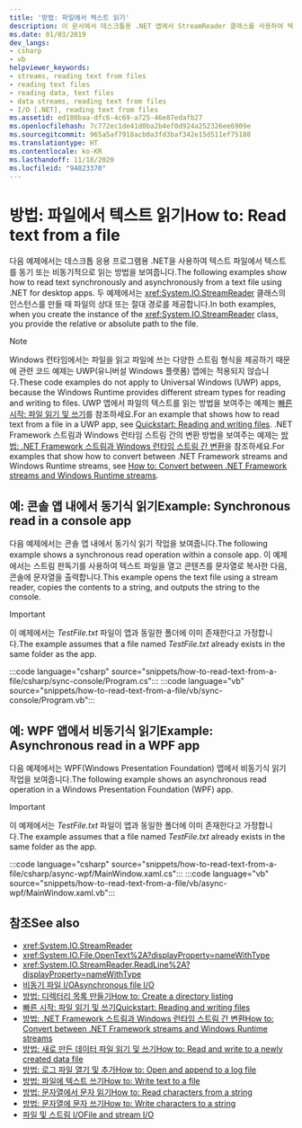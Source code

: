 ```yaml
---
title: '방법: 파일에서 텍스트 읽기'
description: 이 문서에서 데스크톱용 .NET 앱에서 StreamReader 클래스를 사용하여 텍스트 파일에서 텍스트를 동기 또는 비동기적으로 읽는 방법의 예제를 확인하세요.
ms.date: 01/03/2019
dev_langs:
- csharp
- vb
helpviewer_keywords:
- streams, reading text from files
- reading text files
- reading data, text files
- data streams, reading text from files
- I/O [.NET], reading text from files
ms.assetid: ed180baa-dfc6-4c69-a725-46e87edafb27
ms.openlocfilehash: 7c772ec1de41d0ba2b4ef0d924a252326ee6909e
ms.sourcegitcommit: 965a5af7918acb0a3fd3baf342e15d511ef75188
ms.translationtype: HT
ms.contentlocale: ko-KR
ms.lasthandoff: 11/18/2020
ms.locfileid: "94823370"
---
```

# <a name="how-to-read-text-from-a-file"></a><span data-ttu-id="46087-103">방법: 파일에서 텍스트 읽기</span><span class="sxs-lookup"><span data-stu-id="46087-103">How to: Read text from a file</span></span>

<span data-ttu-id="46087-104">다음 예제에서는 데스크톱 응용 프로그램용 .NET을 사용하여 텍스트 파일에서 텍스트를 동기 또는 비동기적으로 읽는 방법을 보여줍니다.</span><span class="sxs-lookup"><span data-stu-id="46087-104">The following examples show how to read text synchronously and asynchronously from a text file using .NET for desktop apps.</span></span> <span data-ttu-id="46087-105">두 예제에서는 <xref:System.IO.StreamReader> 클래스의 인스턴스를 만들 때 파일의 상대 또는 절대 경로를 제공합니다.</span><span class="sxs-lookup"><span data-stu-id="46087-105">In both examples, when you create the instance of the <xref:System.IO.StreamReader> class, you provide the relative or absolute path to the file.</span></span>
  
> [!NOTE]
> <span data-ttu-id="46087-106">Windows 런타임에서는 파일을 읽고 파일에 쓰는 다양한 스트림 형식을 제공하기 때문에 관련 코드 예제는 UWP(유니버설 Windows 플랫폼) 앱에는 적용되지 않습니다.</span><span class="sxs-lookup"><span data-stu-id="46087-106">These code examples do not apply to Universal Windows (UWP) apps, because the Windows Runtime provides different stream types for reading and writing to files.</span></span> <span data-ttu-id="46087-107">UWP 앱에서 파일의 텍스트를 읽는 방법을 보여주는 예제는 [빠른 시작: 파일 읽기 및 쓰기](/previous-versions/windows/apps/hh758325(v=win.10))를 참조하세요.</span><span class="sxs-lookup"><span data-stu-id="46087-107">For an example that shows how to read text from a file in a UWP app, see [Quickstart: Reading and writing files](/previous-versions/windows/apps/hh758325(v=win.10)).</span></span> <span data-ttu-id="46087-108">.NET Framework 스트림과 Windows 런타임 스트림 간의 변환 방법을 보여주는 예제는 [방법: .NET Framework 스트림과 Windows 런타임 스트림 간 변환](how-to-convert-between-dotnet-streams-and-winrt-streams.md)을 참조하세요.</span><span class="sxs-lookup"><span data-stu-id="46087-108">For examples that show how to convert between .NET Framework streams and Windows Runtime streams, see [How to: Convert between .NET Framework streams and Windows Runtime streams](how-to-convert-between-dotnet-streams-and-winrt-streams.md).</span></span>  
  
## <a name="example-synchronous-read-in-a-console-app"></a><span data-ttu-id="46087-109">예: 콘솔 앱 내에서 동기식 읽기</span><span class="sxs-lookup"><span data-stu-id="46087-109">Example: Synchronous read in a console app</span></span>  
<span data-ttu-id="46087-110">다음 예제에서는 콘솔 앱 내에서 동기식 읽기 작업을 보여줍니다.</span><span class="sxs-lookup"><span data-stu-id="46087-110">The following example shows a synchronous read operation within a console app.</span></span> <span data-ttu-id="46087-111">이 예제에서는 스트림 판독기를 사용하여 텍스트 파일을 열고 콘텐츠를 문자열로 복사한 다음, 콘솔에 문자열을 출력합니다.</span><span class="sxs-lookup"><span data-stu-id="46087-111">This example opens the text file using a stream reader, copies the contents to a string, and outputs the string to the console.</span></span>  
  
> [!IMPORTANT]
> <span data-ttu-id="46087-112">이 예제에서는 *TestFile.txt* 파일이 앱과 동일한 폴더에 이미 존재한다고 가정합니다.</span><span class="sxs-lookup"><span data-stu-id="46087-112">The example assumes that a file named *TestFile.txt* already exists in the same folder as the app.</span></span>  

:::code language="csharp" source="snippets/how-to-read-text-from-a-file/csharp/sync-console/Program.cs":::
:::code language="vb" source="snippets/how-to-read-text-from-a-file/vb/sync-console/Program.vb":::
  
## <a name="example-asynchronous-read-in-a-wpf-app"></a><span data-ttu-id="46087-113">예: WPF 앱에서 비동기식 읽기</span><span class="sxs-lookup"><span data-stu-id="46087-113">Example: Asynchronous read in a WPF app</span></span>
 <span data-ttu-id="46087-114">다음 예제에서는 WPF(Windows Presentation Foundation) 앱에서 비동기식 읽기 작업을 보여줍니다.</span><span class="sxs-lookup"><span data-stu-id="46087-114">The following example shows an asynchronous read operation in a Windows Presentation Foundation (WPF) app.</span></span>  
  
> [!IMPORTANT]
> <span data-ttu-id="46087-115">이 예제에서는 *TestFile.txt* 파일이 앱과 동일한 폴더에 이미 존재한다고 가정합니다.</span><span class="sxs-lookup"><span data-stu-id="46087-115">The example assumes that a file named *TestFile.txt* already exists in the same folder as the app.</span></span>  

:::code language="csharp" source="snippets/how-to-read-text-from-a-file/csharp/async-wpf/MainWindow.xaml.cs":::
:::code language="vb" source="snippets/how-to-read-text-from-a-file/vb/async-wpf/MainWindow.xaml.vb":::
  
## <a name="see-also"></a><span data-ttu-id="46087-116">참조</span><span class="sxs-lookup"><span data-stu-id="46087-116">See also</span></span>

- <xref:System.IO.StreamReader>  
- <xref:System.IO.File.OpenText%2A?displayProperty=nameWithType>  
- <xref:System.IO.StreamReader.ReadLine%2A?displayProperty=nameWithType>  
- [<span data-ttu-id="46087-117">비동기 파일 I/O</span><span class="sxs-lookup"><span data-stu-id="46087-117">Asynchronous file I/O</span></span>](asynchronous-file-i-o.md)  
- <span data-ttu-id="46087-118">[방법: 디렉터리 목록 만들기](/previous-versions/dotnet/netframework-4.0/5cf8zcfh(v=vs.100))</span><span class="sxs-lookup"><span data-stu-id="46087-118">[How to: Create a directory listing](/previous-versions/dotnet/netframework-4.0/5cf8zcfh(v=vs.100))</span></span>  
- <span data-ttu-id="46087-119">[빠른 시작: 파일 읽기 및 쓰기](/previous-versions/windows/apps/hh758325(v=win.10))</span><span class="sxs-lookup"><span data-stu-id="46087-119">[Quickstart: Reading and writing files](/previous-versions/windows/apps/hh758325(v=win.10))</span></span>  
- [<span data-ttu-id="46087-120">방법: .NET Framework 스트림과 Windows 런타임 스트림 간 변환</span><span class="sxs-lookup"><span data-stu-id="46087-120">How to: Convert between .NET Framework streams and Windows Runtime streams</span></span>](how-to-convert-between-dotnet-streams-and-winrt-streams.md)  
- [<span data-ttu-id="46087-121">방법: 새로 만든 데이터 파일 읽기 및 쓰기</span><span class="sxs-lookup"><span data-stu-id="46087-121">How to: Read and write to a newly created data file</span></span>](how-to-read-and-write-to-a-newly-created-data-file.md)  
- [<span data-ttu-id="46087-122">방법: 로그 파일 열기 및 추가</span><span class="sxs-lookup"><span data-stu-id="46087-122">How to: Open and append to a log file</span></span>](how-to-open-and-append-to-a-log-file.md)  
- [<span data-ttu-id="46087-123">방법: 파일에 텍스트 쓰기</span><span class="sxs-lookup"><span data-stu-id="46087-123">How to: Write text to a file</span></span>](how-to-write-text-to-a-file.md)  
- [<span data-ttu-id="46087-124">방법: 문자열에서 문자 읽기</span><span class="sxs-lookup"><span data-stu-id="46087-124">How to: Read characters from a string</span></span>](how-to-read-characters-from-a-string.md)  
- [<span data-ttu-id="46087-125">방법: 문자열에 문자 쓰기</span><span class="sxs-lookup"><span data-stu-id="46087-125">How to: Write characters to a string</span></span>](how-to-write-characters-to-a-string.md)  
- [<span data-ttu-id="46087-126">파일 및 스트림 I/O</span><span class="sxs-lookup"><span data-stu-id="46087-126">File and stream I/O</span></span>](index.md)
